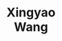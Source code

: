 ---
layout: page
title: Xingyao<br>Wang
description: UIUC
img: assets/img/students/xingyao.jpeg
redirect: https://xingyaoww.github.io/
importance: 13
category: "student collaborators"
---